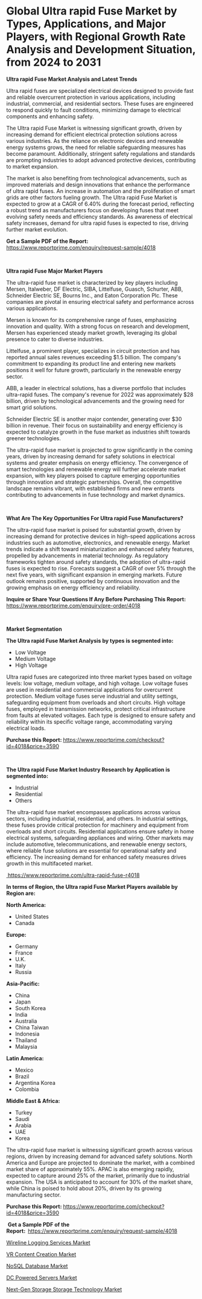 <p><h1>Global Ultra rapid Fuse Market by Types, Applications, and Major Players, with Regional Growth Rate Analysis and Development Situation, from 2024 to 2031</h1></p><p><strong>Ultra rapid Fuse Market Analysis and Latest Trends</strong></p>
<p><p>Ultra rapid fuses are specialized electrical devices designed to provide fast and reliable overcurrent protection in various applications, including industrial, commercial, and residential sectors. These fuses are engineered to respond quickly to fault conditions, minimizing damage to electrical components and enhancing safety. </p><p>The Ultra rapid Fuse Market is witnessing significant growth, driven by increasing demand for efficient electrical protection solutions across various industries. As the reliance on electronic devices and renewable energy systems grows, the need for reliable safeguarding measures has become paramount. Additionally, stringent safety regulations and standards are prompting industries to adopt advanced protective devices, contributing to market expansion.</p><p>The market is also benefiting from technological advancements, such as improved materials and design innovations that enhance the performance of ultra rapid fuses. An increase in automation and the proliferation of smart grids are other factors fueling growth. The Ultra rapid Fuse Market is expected to grow at a CAGR of 6.40% during the forecast period, reflecting a robust trend as manufacturers focus on developing fuses that meet evolving safety needs and efficiency standards. As awareness of electrical safety increases, demand for ultra rapid fuses is expected to rise, driving further market evolution.</p></p>
<p><strong>Get a Sample PDF of the Report:&nbsp;</strong> <a href="https://www.reportprime.com/enquiry/request-sample/4018">https://www.reportprime.com/enquiry/request-sample/4018</a></p>
<p>&nbsp;</p>
<p><strong>Ultra rapid Fuse Major Market Players</strong></p>
<p><p>The ultra-rapid fuse market is characterized by key players including Mersen, Italweber, DF Electric, SIBA, Littelfuse, Guasch, Schurter, ABB, Schneider Electric SE, Bourns Inc., and Eaton Corporation Plc. These companies are pivotal in ensuring electrical safety and performance across various applications.</p><p>Mersen is known for its comprehensive range of fuses, emphasizing innovation and quality. With a strong focus on research and development, Mersen has experienced steady market growth, leveraging its global presence to cater to diverse industries.</p><p>Littelfuse, a prominent player, specializes in circuit protection and has reported annual sales revenues exceeding $1.5 billion. The company's commitment to expanding its product line and entering new markets positions it well for future growth, particularly in the renewable energy sector.</p><p>ABB, a leader in electrical solutions, has a diverse portfolio that includes ultra-rapid fuses. The company's revenue for 2022 was approximately $28 billion, driven by technological advancements and the growing need for smart grid solutions.</p><p>Schneider Electric SE is another major contender, generating over $30 billion in revenue. Their focus on sustainability and energy efficiency is expected to catalyze growth in the fuse market as industries shift towards greener technologies.</p><p>The ultra-rapid fuse market is projected to grow significantly in the coming years, driven by increasing demand for safety solutions in electrical systems and greater emphasis on energy efficiency. The convergence of smart technologies and renewable energy will further accelerate market expansion, with key players poised to capture emerging opportunities through innovation and strategic partnerships. Overall, the competitive landscape remains vibrant, with established firms and new entrants contributing to advancements in fuse technology and market dynamics.</p></p>
<p>&nbsp;</p>
<p><strong>What Are The Key Opportunities For Ultra rapid Fuse Manufacturers?</strong></p>
<p><p>The ultra-rapid fuse market is poised for substantial growth, driven by increasing demand for protective devices in high-speed applications across industries such as automotive, electronics, and renewable energy. Market trends indicate a shift toward miniaturization and enhanced safety features, propelled by advancements in material technology. As regulatory frameworks tighten around safety standards, the adoption of ultra-rapid fuses is expected to rise. Forecasts suggest a CAGR of over 5% through the next five years, with significant expansion in emerging markets. Future outlook remains positive, supported by continuous innovation and the growing emphasis on energy efficiency and reliability.</p></p>
<p><strong>Inquire or Share Your Questions If Any Before Purchasing This Report:</strong> <a href="https://www.reportprime.com/enquiry/pre-order/4018">https://www.reportprime.com/enquiry/pre-order/4018</a></p>
<p>&nbsp;</p>
<p><strong>Market Segmentation</strong></p>
<p><strong>The Ultra rapid Fuse Market Analysis by types is segmented into:</strong></p>
<p><ul><li>Low Voltage</li><li>Medium Voltage</li><li>High Voltage</li></ul></p>
<p><p>Ultra rapid fuses are categorized into three market types based on voltage levels: low voltage, medium voltage, and high voltage. Low voltage fuses are used in residential and commercial applications for overcurrent protection. Medium voltage fuses serve industrial and utility settings, safeguarding equipment from overloads and short circuits. High voltage fuses, employed in transmission networks, protect critical infrastructure from faults at elevated voltages. Each type is designed to ensure safety and reliability within its specific voltage range, accommodating varying electrical loads.</p></p>
<p><strong>Purchase this Report:&nbsp;</strong><a href="https://www.reportprime.com/checkout?id=4018&price=3590">https://www.reportprime.com/checkout?id=4018&price=3590</a></p>
<p>&nbsp;</p>
<p><strong>The Ultra rapid Fuse Market Industry Research by Application is segmented into:</strong></p>
<p><ul><li>Industrial</li><li>Residential</li><li>Others</li></ul></p>
<p><p>The ultra-rapid fuse market encompasses applications across various sectors, including industrial, residential, and others. In industrial settings, these fuses provide critical protection for machinery and equipment from overloads and short circuits. Residential applications ensure safety in home electrical systems, safeguarding appliances and wiring. Other markets may include automotive, telecommunications, and renewable energy sectors, where reliable fuse solutions are essential for operational safety and efficiency. The increasing demand for enhanced safety measures drives growth in this multifaceted market.</p></p>
<p><a href="https://www.reportprime.com/ultra-rapid-fuse-r4018">&nbsp;https://www.reportprime.com/ultra-rapid-fuse-r4018</a></p>
<p><strong>In terms of Region, the Ultra rapid Fuse Market Players available by Region are:</strong></p>
<p>
    <p> <strong> North America: </strong>
        <ul>
            <li>United States</li>
            <li>Canada</li>
        </ul>
        </p> 
    <p> <strong> Europe: </strong>
        <ul>
            <li>Germany</li>
            <li>France</li>
            <li>U.K.</li>
            <li>Italy</li>
            <li>Russia</li>
        </ul>
        </p> 
    <p> <strong> Asia-Pacific: </strong>
        <ul>
            <li>China</li>
            <li>Japan</li>
            <li>South Korea</li>
            <li>India</li>
            <li>Australia</li>
            <li>China Taiwan</li>
            <li>Indonesia</li>
            <li>Thailand</li>
            <li>Malaysia</li>
        </ul>
        </p> 
    <p> <strong> Latin America: </strong>
        <ul>
            <li>Mexico</li>
            <li>Brazil</li>
            <li>Argentina Korea</li>
            <li>Colombia</li>
        </ul>
        </p> 
    <p> <strong> Middle East & Africa: </strong>
        <ul>
            <li>Turkey</li>
            <li>Saudi</li>
            <li>Arabia</li>
            <li>UAE</li>
            <li>Korea</li>
        </ul>
    </p>
    </p>
<p><p>The ultra-rapid fuse market is witnessing significant growth across various regions, driven by increasing demand for advanced safety solutions. North America and Europe are projected to dominate the market, with a combined market share of approximately 55%. APAC is also emerging rapidly, expected to capture around 25% of the market, primarily due to industrial expansion. The USA is anticipated to account for 30% of the market share, while China is poised to hold about 20%, driven by its growing manufacturing sector.</p></p>
<p><strong>Purchase this Report: </strong><a href="https://www.reportprime.com/checkout?id=4018&price=3590">https://www.reportprime.com/checkout?id=4018&price=3590</a></p>
<p>&nbsp;<strong>Get a Sample PDF of the Report:&nbsp;&nbsp;</strong><a href="https://www.reportprime.com/enquiry/request-sample/4018">https://www.reportprime.com/enquiry/request-sample/4018</a></p>
<p><strong></strong></p>
<p><p><a href="https://www.linkedin.com/pulse/future-innovation-global-wireline-logging-services-market-t4hce?trackingId=phWj9O7xTJaK3kC9ZChsRw%3D%3D">Wireline Logging Services Market</a></p><p><a href="https://www.linkedin.com/pulse/analyzing-key-drivers-vr-content-creation-market-trends-future-usy8e?trackingId=4xlXTezmQwizD7TTmV26Tw%3D%3D">VR Content Creation Market</a></p><p><a href="https://www.linkedin.com/pulse/future-innovation-global-nosql-database-market-growth-opportunities-2fppe?trackingId=DpwkspvxQfm89t0MQqJFcA%3D%3D">NoSQL Database Market</a></p><p><a href="https://issuu.com/reportprime-2/docs/dc-powered-servers-market-size-2030_45a46eaf7cd1e7">DC Powered Servers Market</a></p><p><a href="https://issuu.com/reportprime-2/docs/next-gen-storage-storage-technology_29521916169ad6">Next-Gen Storage Storage Technology Market</a></p></p>